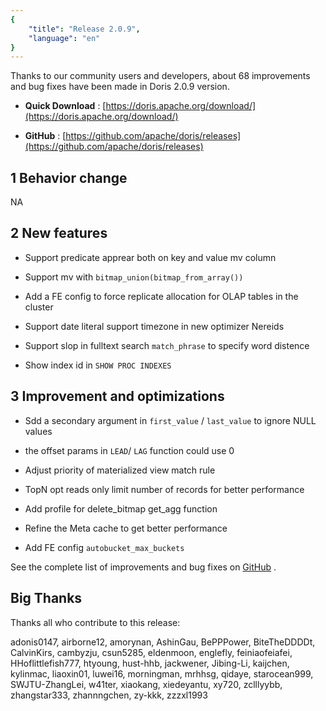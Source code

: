 ```yaml
---
{
    "title": "Release 2.0.9",
    "language": "en"
}
---
```


Thanks to our community users and developers, about 68 improvements and bug fixes have been made in Doris 2.0.9 version.

- **Quick Download** : [https://doris.apache.org/download/](https://doris.apache.org/download/)

- **GitHub** : [https://github.com/apache/doris/releases](https://github.com/apache/doris/releases)


## 1 Behavior change

NA

## 2 New features

- Support predicate apprear both on key and value mv column

- Support mv with `bitmap_union(bitmap_from_array())`

- Add a FE config to force replicate allocation for OLAP tables in the cluster

- Support date literal support timezone in new optimizer Nereids

- Support slop in fulltext search `match_phrase` to specify word distence

- Show index id in `SHOW PROC INDEXES`

## 3 Improvement and optimizations

- Sdd a secondary argument in `first_value` / `last_value` to ignore NULL values

- the offset params in `LEAD`/ `LAG` function could use 0

- Adjust priority of materialized view match rule

- TopN opt reads only limit number of records for better performance

- Add profile for delete_bitmap get_agg function

- Refine the Meta cache to get better performance

- Add FE config `autobucket_max_buckets`

See the complete list of improvements and bug fixes on [GitHub](https://github.com/apache/doris/compare/2.0.8...2.0.9) .

## Big Thanks

Thanks all who contribute to this release:

adonis0147, airborne12, amorynan, AshinGau, BePPPower, BiteTheDDDDt, CalvinKirs, cambyzju, csun5285, eldenmoon, englefly, feiniaofeiafei, HHoflittlefish777, htyoung, hust-hhb, jackwener, Jibing-Li, kaijchen, kylinmac, liaoxin01, luwei16, morningman, mrhhsg, qidaye, starocean999, SWJTU-ZhangLei, w41ter, xiaokang, xiedeyantu, xy720, zclllyybb, zhangstar333, zhannngchen, zy-kkk, zzzxl1993
